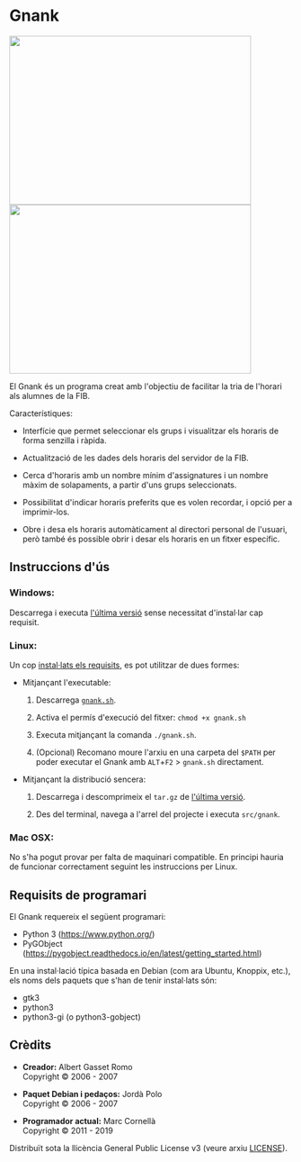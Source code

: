 Gnank
=====

<a href="https://cloud.githubusercontent.com/assets/1441704/8757859/5c21fc16-2cde-11e5-8718-d0b9daaeecce.png"><img src="https://cloud.githubusercontent.com/assets/1441704/8757859/5c21fc16-2cde-11e5-8718-d0b9daaeecce.png" width="430" height="300"></a>
<a href="https://cloud.githubusercontent.com/assets/1441704/8761748/afa1389c-2d61-11e5-9f73-ad480367c77b.png"><img src="https://cloud.githubusercontent.com/assets/1441704/8761748/afa1389c-2d61-11e5-9f73-ad480367c77b.png" width="430" height="300"></a>

El Gnank és un programa creat amb l'objectiu de facilitar la tria de l'horari
als alumnes de la FIB.

Característiques:

 * Interfície que permet seleccionar els grups i visualitzar els horaris de
   forma senzilla i ràpida.

 * Actualització de les dades dels horaris del servidor de la FIB.

 * Cerca d'horaris amb un nombre mínim d'assignatures i un nombre màxim de
   solapaments, a partir d'uns grups seleccionats.

 * Possibilitat d'indicar horaris preferits que es volen recordar, i opció
   per a imprimir-los.

 * Obre i desa els horaris automàticament al directori personal de l'usuari,
   però també és possible obrir i desar els horaris en un fitxer específic.


Instruccions d'ús
-----------------

### Windows:

Descarrega i executa [l'última versió](https://github.com/mcornella/gnank/releases/latest)
sense necessitat d'instal·lar cap requisit.

### Linux:

Un cop [instal·lats els requisits](#requisits-de-programari), es pot utilitzar de dues formes:

- Mitjançant l'executable:

  1. Descarrega [`gnank.sh`](https://github.com/mcornella/gnank/releases/latest).

  2. Activa el permís d'execució del fitxer: `chmod +x gnank.sh`

  3. Executa mitjançant la comanda `./gnank.sh`.

  4. (Opcional) Recomano moure l'arxiu en una carpeta del `$PATH` per poder executar
     el Gnank amb `ALT`+`F2` > `gnank.sh` directament.

- Mitjançant la distribució sencera:

  1. Descarrega i descomprimeix el `tar.gz` de [l'última versió](https://github.com/mcornella/gnank/releases/latest).

  2. Des del terminal, navega a l'arrel del projecte i executa `src/gnank`.

### Mac OSX:

No s'ha pogut provar per falta de maquinari compatible. En principi hauria de
funcionar correctament seguint les instruccions per Linux.


Requisits de programari
-----------------------

El Gnank requereix el següent programari:

 * Python 3 (https://www.python.org/)
 * PyGObject (https://pygobject.readthedocs.io/en/latest/getting_started.html)

En una instal·lació típica basada en Debian (com ara Ubuntu, Knoppix, etc.),
els noms dels paquets que s'han de tenir instal·lats són:

 * gtk3
 * python3
 * python3-gi (o python3-gobject)


Crèdits
-------

- **Creador:** Albert Gasset Romo  
  Copyright © 2006 - 2007

- **Paquet Debian i pedaços:** Jordà Polo  
  Copyright © 2006 - 2007

- **Programador actual:** Marc Cornellà  
  Copyright © 2011 - 2019

Distribuït sota la llicència General Public License v3 (veure arxiu [LICENSE](LICENSE.txt)).
